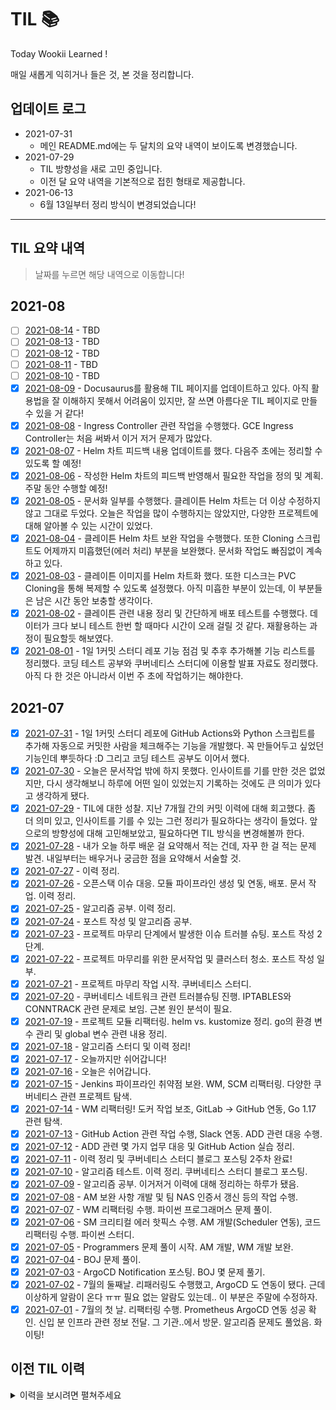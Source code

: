 # TIL 📚

Today Wookii Learned !

매일 새롭게 익히거나 들은 것, 본 것을 정리합니다.

## 업데이트 로그
+ 2021-07-31
    - 메인 README.md에는 두 달치의 요약 내역이 보이도록 변경했습니다.
+ 2021-07-29 
    - TIL 방향성을 새로 고민 중입니다.
    - 이전 달 요약 내역을 기본적으로 접힌 형태로 제공합니다.
+ 2021-06-13 
    - 6월 13일부터 정리 방식이 변경되었습니다!

--- 
##  TIL 요약 내역
> 날짜를 누르면 해당 내역으로 이동합니다!

## 2021-08
- [ ] [2021-08-14](./2021-08/210814.md) - TBD
- [ ] [2021-08-13](./2021-08/210813.md) - TBD
- [ ] [2021-08-12](./2021-08/210812.md) - TBD
- [ ] [2021-08-11](./2021-08/210811.md) - TBD
- [ ] [2021-08-10](./2021-08/210810.md) - TBD
- [x] [2021-08-09](./2021-08/210809.md) - Docusaurus를 활용해 TIL 페이지를 업데이트하고 있다. 아직 활용법을 잘 이해하지 못해서 어려움이 있지만, 잘 쓰면 아름다운 TIL 페이지로 만들 수 있을 거 같다!
- [x] [2021-08-08](./2021-08/210808.md) - Ingress Controller 관련 작업을 수행했다. GCE Ingress Controller는 처음 써봐서 이거 저거 문제가 많았다.
- [x] [2021-08-07](./2021-08/210807.md) - Helm 차트 피드백 내용 업데이트를 했다. 다음주 초에는 정리할 수 있도록 할 예정!
- [x] [2021-08-06](./2021-08/210806.md) - 작성한 Helm 차트의 피드백 반영해서 필요한 작업을 정의 및 계획. 주말 동안 수행할 예정!
- [x] [2021-08-05](./2021-08/210805.md) - 문서화 일부를 수행했다. 클레이튼 Helm 차트는 더 이상 수정하지 않고 그대로 두었다. 오늘은 작업을 많이 수행하지는 않았지만, 다양한 프로젝트에 대해 알아볼 수 있는 시간이 있었다.
- [x] [2021-08-04](./2021-08/210804.md) - 클레이튼 Helm 차트 보완 작업을 수행했다. 또한 Cloning 스크립트도 어제까지 미흡했던(에러 처리) 부분을 보완했다. 문서화 작업도 빠짐없이 계속하고 있다.
- [x] [2021-08-03](./2021-08/210803.md) - 클레이튼 이미지를 Helm 차트화 했다. 또한 디스크는 PVC Cloning을 통해 복제할 수 있도록 설정했다. 아직 미흡한 부분이 있는데, 이 부분들은 남은 시간 동안 보충할 생각이다.
- [x] [2021-08-02](./2021-08/210802.md) - 클레이튼 관련 내용 정리 및 간단하게 배포 테스트를 수행했다. 데이터가 크다 보니 테스트 한번 할 때마다 시간이 오래 걸릴 것 같다. 재활용하는 과정이 필요할듯 해보였다.
- [x] [2021-08-01](./2021-08/210801.md) - 1일 1커밋 스터디 레포 기능 점검 및 추후 추가해볼 기능 리스트를 정리했다. 코딩 테스트 공부와 쿠버네티스 스터디에 이용할 발표 자료도 정리했다. 아직 다 한 것은 아니라서 이번 주 초에 작업하기는 해야한다.

## 2021-07
- [x] [2021-07-31](./2021-07/210731.md) - 1일 1커밋 스터디 레포에 GitHub Actions와 Python 스크립트를 추가해 자동으로 커밋한 사람을 체크해주는 기능을 개발했다. 꼭 만들어두고 싶었던 기능인데 뿌듯하다 :D 그리고 코딩 테스트 공부도 이어서 했다.
- [x] [2021-07-30](./2021-07/210730.md) - 오늘은 문서작업 밖에 하지 못했다. 인사이트를 기를 만한 것은 없었지만, 다시 생각해보니 하루에 어떤 일이 있었는지 기록하는 것에도 큰 의미가 있다고 생각하게 됐다.
- [x] [2021-07-29](./2021-07/210729.md) - TIL에 대한 성찰. 지난 7개월 간의 커밋 이력에 대해 회고했다. 좀 더 의미 있고, 인사이트를 기를 수 있는 그런 정리가 필요하다는 생각이 들었다. 앞으로의 방향성에 대해 고민해보았고, 필요하다면 TIL 방식을 변경해볼까 한다.
- [x] [2021-07-28](./2021-07/210728.md) - 내가 오늘 하루 배운 걸 요약해서 적는 건데, 자꾸 한 걸 적는 문제 발견. 내일부터는 배우거나 궁금한 점을 요약해서 서술할 것. 
- [x] [2021-07-27](./2021-07/210727.md) - 이력 정리.
- [x] [2021-07-26](./2021-07/210726.md) - 오픈스택 이슈 대응. 모듈 파이프라인 생성 및 연동, 배포. 문서 작업. 이력 정리.
- [x] [2021-07-25](./2021-07/210725.md) - 알고리즘 공부. 이력 정리.
- [x] [2021-07-24](./2021-07/210724.md) - 포스트 작성 및 알고리즘 공부.
- [x] [2021-07-23](./2021-07/210723.md) - 프로젝트 마무리 단계에서 발생한 이슈 트러블 슈팅. 포스트 작성 2단계.
- [x] [2021-07-22](./2021-07/210722.md) - 프로젝트 마무리를 위한 문서작업 및 클러스터 청소. 포스트 작성 일부.
- [x] [2021-07-21](./2021-07/210721.md) - 프로젝트 마무리 작업 시작. 쿠버네티스 스터디.
- [x] [2021-07-20](./2021-07/210720.md) - 쿠버네티스 네트워크 관련 트러블슈팅 진행. IPTABLES와 CONNTRACK 관련 문제로 보임. 근본 원인 분석이 필요.
- [x] [2021-07-19](./2021-07/210719.md) - 프로젝트 모듈 리팩터링. helm vs. kustomize 정리. go의 환경 변수 관리 및 global 변수 관련 내용 정리.
- [x] [2021-07-18](./2021-07/210718.md) - 알고리즘 스터디 및 이력 정리!
- [x] [2021-07-17](./2021-07/210717.md) - 오늘까지만 쉬어갑니다!
- [x] [2021-07-16](./2021-07/210716.md) - 오늘은 쉬어갑니다.
- [x] [2021-07-15](./2021-07/210715.md) - Jenkins 파이프라인 취약점 보완. WM, SCM 리팩터링. 다양한 쿠버네티스 관련 프로젝트 탐색.
- [x] [2021-07-14](./2021-07/210714.md) - WM 리팩터링! 도커 작업 보조, GitLab -> GitHub 연동, Go 1.17 관련 탐색. 
- [x] [2021-07-13](./2021-07/210713.md) - GitHub Action 관련 작업 수행, Slack 연동. ADD 관련 대응 수행.
- [x] [2021-07-12](./2021-07/210712.md) - ADD 관련 몇 가지 업무 대응 및 GitHub Action 실습 정리.
- [x] [2021-07-11](./2021-07/210711.md) - 이력 정리 및 쿠버네티스 스터디 블로그 포스팅 2주차 완료!
- [x] [2021-07-10](./2021-07/210710.md) - 알고리즘 테스트. 이력 정리. 쿠버네티스 스터디 블로그 포스팅.
- [x] [2021-07-09](./2021-07/210709.md) - 알고리즘 공부. 이거저거 이력에 대해 정리하는 하루가 됐음.
- [x] [2021-07-08](./2021-07/210708.md) - AM 보완 사항 개발 및 팀 NAS 인증서 갱신 등의 작업 수행.
- [x] [2021-07-07](./2021-07/210707.md) - WM 리팩터링 수행. 파이썬 프로그래머스 문제 풀이. 
- [X] [2021-07-06](./2021-07/210706.md) - SM 크리티컬 에러 핫픽스 수행. AM 개발(Scheduler 연동), 코드 리팩터링 수행. 파이썬 스터디.
- [x] [2021-07-05](./2021-07/210705.md) - Programmers 문제 풀이 시작. AM 개발, WM 개발 보완.
- [x] [2021-07-04](./2021-07/210704.md) - BOJ 문제 풀이.
- [x] [2021-07-03](./2021-07/210703.md) - ArgoCD Notification 포스팅. BOJ 몇 문제 풀기. 
- [x] [2021-07-02](./2021-07/210702.md) - 7월의 둘째날. 리패러링도 수행했고, ArgoCD 도 연동이 됐다. 근데 이상하게 알람이 온다 ㅠㅠ 필요 없는 알람도 있는데.. 이 부분은 주말에 수정하자. 
- [x] [2021-07-01](./2021-07/210701.md) - 7월의 첫 날. 리팩터링 수행. Prometheus ArgoCD 연동 성공 확인. 신입 분 인프라 관련 정보 전달. 그 기관..에서 방문. 알고리즘 문제도 풀었음. 화이팅!

## 이전 TIL 이력
<details>
<summary>이력을 보시려면 펼쳐주세요</summary>

## 2021-06
- [x] [2021-06-30](./2021-06/210630.md) - 프로젝트 모듈 시험 대부분 마무리. ArgoCD ServiceMonitor 등록했지만 Service discovery가 되지 않음. KT 프로젝트가 완전 종료!!!
- [x] [2021-06-29](./2021-06/210629.md) - 프로젝트 모듈 시험 중간 마무리. 아직 갈 길이 멀다. 파이썬 스터디 참여(인코딩에 대해 다시 생각해볼 수 있었음). 소문난 칠공주...
- [x] [2021-06-28](./2021-06/210628.md) - 프로젝트 모듈 디버깅 및 연동 시험 수행. 바보 같은 버그를 만들어서 한동안 고생함. 코드 한 줄을 짤 때도 심혈을 기울이자.
- [x] [2021-06-27](./2021-06/210627.md) - 쿠버네티스 스터디용 블로그 포스팅 수행(기본 오브젝트) 쿠버네티스 한국어 문서에 이슈가 있어서 해당 내역 issue 생성하고 PR 수행... 쿠버네티스에도 드디어 기여할 수 있는건가!
- [x] [2021-06-26](./2021-06/210626.md) - DP 복습 및 쿠버네티스 스터디용 블로그 포스팅 일부 수행
- [x] [2021-06-25](./2021-06/210625.md) - 사내 프로젝트로 인해 궁금한 것도 거의 없던 날. 유감스럽지만, 준비해야할게 참 많다.
- [x] [2021-06-24](./2021-06/210624.md) - 사내 프로젝트 모듈 연동 및 디버깅과 핫픽스 수행으로 바빴음. 스터디 내용 정리는 내일 꼭 수행해야 함. 내일 해야 하는 내용도 꽤나 많음.
- [x] [2021-06-23](./2021-06/210623.md) - 사내 프로젝트 모듈 연동. 유닛테스트의 중요성. Springboot Docker로 배포한 Container Image는 Kubernetes ClusterRole을 꼭 필요로 하는 듯 함. 왜 그런건지는 모르겠지만, Helm 차트에도 이 부분을 생성했음.
- [x] [2021-06-22](./2021-06/210622.md) - 사내 프로젝트 관련해서 업무 처리가 많았다. 내일도 이어서 해야 하는데 두렵구만. OCI, CRI 개념에 대해 다시 정리하는 시간을 가졌다. 8시부터는 쿠버네티스 스터디도 진행하니까 오늘은 참석 꼭 해야지.
- [x] [2021-06-21](./2021-06/210621.md) - Harbor 재배포 with chartmuseum, chartmuseum을 deprecate 하려는 움직임이 있음. argocd에 연동 성공, 그러나 application 배포 시에 x509 에러 발생. Helm Repo와 `values.yaml`의 분리가 필요!
- [x] [2021-06-20](./2021-06/210620.md) - Github Verified 태그 달기. 포스팅 2개, ~~젤다무쌍 DLC 완료...~~ 다음주도 열심히 보내자!
- [x] [2021-06-19](./2021-06/210619.md) - 마자씀니다에 두 번째 코드 기여했다. solvedac 업데이트 대응이었다. 
- [x] [2021-06-18](./2021-06/210618.md) - Helm Chart 업데이트 작업을 수행했다. Grafana Alert 업데이트도 수행했다(CPU), 업무 관련해서는 Rerouting 작업을 연결해주는 기능을 개발했다. 아직 배포하지는 않았다.
- [x] [2021-06-17](./2021-06/210617.md) - ArgoCD-Helm 연동 이후, 일반 Manifest 파일을 Helm Chart로 변환하는 작업 수행, Jenkins Pipeline에서 버전 업데이트를 더 깔끔하게 수행할 수 있도록 YAML 파일 Write, Read 플러그인 도입, Slack-Python 관련 업무 수행
- [x] [2021-06-16](./2021-06/210616.md) - ArgoCD & Helm(Git) 연동 내용, `values.yaml`만 잘 업데이트하면 되는 것 같아서 괜찮은 거 같음
- [x] [2021-06-15](./2021-06/210615.md) - ArgoCD Slack Notification 내용, ArgoCD Context 관련 내용, Kube-prometheus 사용 내용
- [x] [2021-06-14](./2021-06/210614.md) - 스프링부트 도커 빌드 기능을 알아보았음
- [x] [2021-06-13](./2021-06/210613.md) - Jenkins & Gitlab 연동 과정(`sed` 명령어 사용했음.. 하드 코딩 ㅠㅠ)

## 2021-05
> 2021년 6월 13일 이전의 내역은 요약본을 제공하지 않습니다!

</div>
</details>

